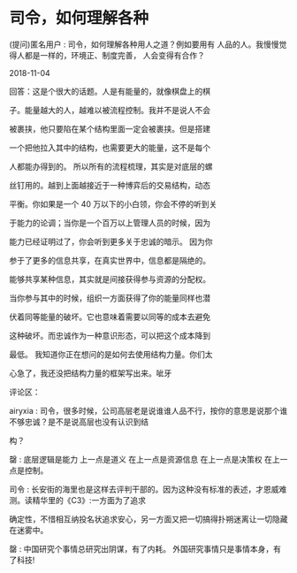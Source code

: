 # 司令，如何理解各种

(提问)匿名用户 : 司令，如何理解各种用人之道？例如要用有 人品的人。我慢慢觉得人都是一样的，环境正、制度完善， 人会变得有合作？

2018-11-04

回答：这是个很大的话题。人是有能量的，就像棋盘上的棋

子。能量越大的人，越难以被流程控制。我并不是说人不会

被裹挟，他只要陷在某个结构里面一定会被裹挟。但是搭建

一个把他拉入其中的结构，也需要更大的能量，这不是每个

人都能办得到的。 所以所有的流程梳理，其实是对底层的螺

丝钉用的。越到上面越接近于一种博弈后的交易结构，动态

平衡。你如果是一个 40 万以下的小白领，你会不停的听到关

于能力的论调；当你是一个百万以上管理人员的时候，因为

能力已经证明过了，你会听到更多关于忠诚的暗示。 因为你

参于了更多的信息共享，在真实世界中，信息都是隔绝的。

能够共享某种信息，其实就是间接获得参与资源的分配权。

当你参与其中的时候，组织一方面获得了你的能量同样也潜

伏着同等能量的破坏。它也意味着需要以同等的成本去避免

这种破坏。而忠诚作为一种意识形态，可以把这个成本降到

最低。 我知道你正在想问的是如何去使用结构力量。你们太

心急了，我还没把结构力量的框架写出来。呲牙

评论区：

airyxia : 司令，很多时候，公司高层老是说谁谁人品不行，按你的意思是说那个谁不够忠诚？是不是说高层也没有认识到结

构？

罄 : 底层逻辑是能力 上一点是道义 在上一点是资源信息 在上一点是决策权 在上一点是控制。

司令 : 长安街的海里也是这样去评判干部的。因为这种没有标准的表述，才恩威难测。读精华里的《C3》:一方面为了追求

确定性，不惜相互纳投名状追求安心，另一方面又把一切搞得扑朔迷离让一切隐藏在迷雾中。

罄 : 中国研究个事情总研究出阴谋，有了内耗。 外国研究事情只是事情本身，有了科技!